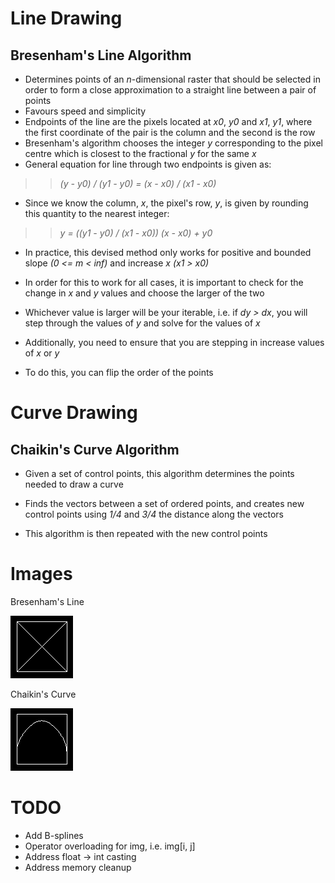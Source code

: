 # Line Drawing
## Bresenham's Line Algorithm
- Determines points of an *n*-dimensional raster that should be selected in order to form a close approximation to a straight line between a pair of points
- Favours speed and simplicity
- Endpoints of the line are the pixels located at *x0*, *y0* and *x1*, *y1*, where the first coordinate of the pair is the column and the second is the row
- Bresenham's algorithm chooses the integer *y* corresponding to the pixel centre which is closest to the fractional *y* for the same *x*
- General equation for line through two endpoints is given as:

>> *(y - y0) / (y1 - y0) = (x - x0) / (x1 - x0)*

- Since we know the column, *x*, the pixel's row, *y*, is given by rounding this quantity to the nearest integer:

>> *y = ((y1 - y0) / (x1 - x0)) (x - x0) + y0*

- In practice, this devised method only works for positive and bounded slope *(0 <= m < inf)* and increase *x* *(x1 > x0)*

- In order for this to work for all cases, it is important to check for the change in *x* and *y* values and choose the larger of the two

- Whichever value is larger will be your iterable, i.e. if *dy > dx*, you will step through the values of *y* and solve for the values of *x*

- Additionally, you need to ensure that you are stepping in increase values of *x* or *y*

- To do this, you can flip the order of the points

# Curve Drawing
## Chaikin's Curve Algorithm
- Given a set of control points, this algorithm determines the points needed to draw a curve

- Finds the vectors between a set of ordered points, and creates new control points using *1/4* and *3/4* the distance along the vectors

- This algorithm is then repeated with the new control points

# Images
Bresenham's Line

![alt text](https://github.com/gcorcorann/curves/blob/master/lines.png)

Chaikin's Curve

![alt text](https://github.com/gcorcorann/curves/blob/master/curves.png)

# TODO
- Add B-splines
- Operator overloading for img, i.e. img[i, j]
- Address float -> int casting
- Address memory cleanup
